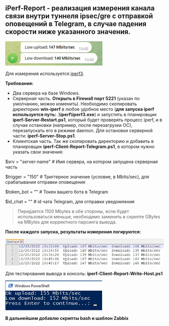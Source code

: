 ## iPerf-Report - реализация измерения канала связи внутри туннеля ipsec/gre с отправкой оповещений в Telegram, в случае падения скорости ниже указанного значения.

![Image alt](https://github.com/Lifailon/iPerf-Report/blob/rsa/Screen/Telegram-Report-150Mbits.jpg)

Для измерения используется [iperf3](https://github.com/esnet/iperf).

**Требования:**
* Два сервера на базе Windows.
* Серверная часть. **Открыть в Firewall порт 5221** (указан по умолчанию, можно изменить). Необходимо скопировать директорию **win-iperf** в любое удобное место (**для запуска iperf используется путь: .\iperf\iperf3.exe**) и запустить в планировщик **iperf-Server-Restart.ps1**, который будет проверять процесс iperf, и в случае остановки (например, после перезагрузки ОС), перезапускать его в режиме daemon. Для остановки серверной части: **iperf-Server-Stop.ps1**.
* Клиентская часть. Так же скопировать директорию и добавить в планировщик **iperf-Client-Report-Telegram.ps1**, в котором нужно указать свои значения:

$srv = "server-name" # Имя сервера, на котором запущена серверная часть

$trigger = "150" # Триггерное значение (условие, в Mbits/sec), для срабатывания отправки оповещения

$token_bot = "" # Токен вашего бота в Telegram

$id_chat = "" # id чата Telegram, для отправки уведомления

> Передается 1100 Mbytes в обе стороны, если будет использоваться меньше, необходимо заменить в скрипте GBytes на MBytes для корректного парсинга вывода.

**После каждого запуска, результаты измерения логируются:**

![Image alt](https://github.com/Lifailon/iPerf-Report/blob/rsa/Screen/iperf-log.jpg)

Для тестирования вывода в консоль: **iperf-Client-Report-Write-Host.ps1**

![Image alt](https://github.com/Lifailon/iPerf-Report/blob/rsa/Screen/Write-Host-155Mbits.jpg)

**В дальнейшем добавлю скрипты bash и шаблон Zabbix**
